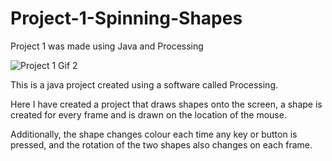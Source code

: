 # Project-1-Spinning-Shapes
Project 1 was made using Java and Processing


![Project 1 Gif 2](https://user-images.githubusercontent.com/55985418/188513633-5b0e0e9d-32b8-4950-8316-d2e605cdda71.gif)


This is a java project created using a software called Processing. 

Here I have created a project that draws shapes onto the screen, a shape is created for every frame and is drawn on the location of the mouse. 

Additionally, the shape changes colour each time any key or button is pressed, and the rotation of the two shapes also changes on each frame.

